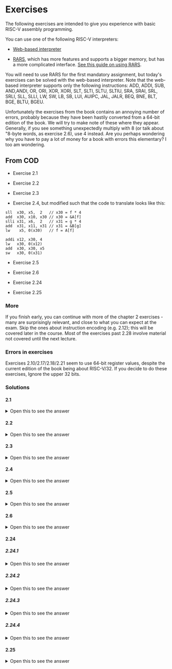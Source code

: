 # Exercises

The following exercises are intended to give you experience with basic
RISC-V assembly programming.

You can use one of the following RISC-V interpreters:

* [Web-based interpreter](https://www.cs.cornell.edu/courses/cs3410/2019sp/riscv/interpreter/)

* [RARS](https://github.com/TheThirdOne/rars), which has more features
and supports a bigger memory, but has a more complicated interface.
[See this guide on using RARS](../../tools/rars.md).

You will need to use RARS for the first mandatory assignment, but
today's exercises can be solved with the web-based interpreter.  Note
that the web-based interpreter supports only the following
instructions: ADD, ADDI, SUB, AND,ANDI, OR, ORI, XOR, XORI, SLT, SLTI,
SLTU, SLTIU, SRA, SRAI, SRL, SRLI, SLL, SLLI, LW, SW, LB, SB, LUI,
AUIPC, JAL, JALR, BEQ, BNE, BLT, BGE, BLTU, BGEU.

Unfortunately the exercises from the book contains an annoying number
of errors, probably because they have been hastily converted from a
64-bit edition of the book.  We will try to make note of these where
they appear.  Generally, if you see something unexpectedly multiply
with 8 (or talk about "8-byte words, as exercise 2.6), use 4 instead.
Are you perhaps wondering why you have to pay a lot of money for a
book with errors this elementary?  I too am wondering.

## From COD

* Exercise 2.1

* Exercise 2.2

* Exercise 2.3

* Exercise 2.4, but modified such that the code to translate looks like this:

```
sll  x30, x5,  2   // x30 = f * 4
add  x30, x10, x30 // x30 = &A[f]
slli x31, x6,  2   // x31 = g * 4
add  x31, x11, x31 // x31 = &B[g]
lw    x5, 0(x30)   // f = A[f]

addi x12, x30, 4
lw   x30, 0(x12)
add  x30, x30, x5
sw   x30, 0(x31)
```

* Exercise 2.5

* Exercise 2.6

* Exercise 2.24

* Exercise 2.25

### More

If you finish early, you can continue with more of the chapter 2
exercises - many are surprisingly relevant, and close to what you can
expect at the exam.  Skip the ones about instruction encoding
(e.g. 2.12); this will be covered later in the course.  Most of the
exercises past 2.28 involve material not covered until the next
lecture.

### Errors in exercises

Exercises 2.10/2.17/2.18/2.21 seem to use 64-bit register values, despite
the current edition of the book being about RISC-V/32.  If you decide
to do these exercises, Ignore the upper 32 bits.

### Solutions

#### 2.1

<details>
<summary>Open this to see the answer</summary>

```
addi x7, x7, -5
add  x5, x6, x7
```

Note that I overwrite the value of `h` - depending on the context,
this may or may not be acceptable.  (Consider: when is it acceptable?)

</details>

#### 2.2

<details>
<summary>Open this to see the answer</summary>

```
f = g + h + i
```

</details>

#### 2.3

<details>
<summary>Open this to see the answer</summary>

Assuming `A` and `B` are byte arrays:

```
sub  x5, x28, x29  // f = i - j
add  x5, x5, x10   // f = f + A
lw   x5, 0(x5)     // f = Mem[f]
sw   x5, 8(x11)    // Mem[B+8] = f
```

If `A` and `B` are `int` arrays, the indexes have to be multiplied by
`sizeof int` (4) to obtain the right memory offset:

```
sub  x5, x28, x29  // f = i - j
slli x5, x5, 2     // f = f * 4
add  x5, x5, x10   // f = f + A
lw   x5, 0(x5)     // f = Mem[f]
sw   x5, 32(x11)   // Mem[B+32] = f
```

</details>

#### 2.4

<details>
<summary>Open this to see the answer</summary>


```
B[g] = A[f+1] + A[f]
```

</details>

#### 2.5

<details>
<summary>Open this to see the answer</summary>


Little endian:

```
Address   Byte
0           12
1           ef
2           cd
3           ab
```

Big endian:

```
Address   Byte
0           ab
1           cd
2           ef
3           12
```

</details>

#### 2.6

<details>
<summary>Open this to see the answer</summary>

Multiply the value of each symbol with its *weight*, which is `16**i`
for the *i*ith symbol counting from the right (*least significant
symbol*).

* 0x2 \* 1 = 2
* 0x1 \* 16 = 16
* 0xf \* 256 = 3840
* 0xe \* 4096 = 57344
* ...

2 + 16 + 3840 + 57344 + ... = 2882400018

</details>

#### 2.24

##### 2.24.1

<details>
<summary>Open this to see the answer</summary>

20

You can experimentally test this by adding the following instructions
before the loop so you can run it:

```
addi    x6, x0, 10
addi    x5, x0, 0
```

</details>

##### 2.24.2

<details>
<summary>Open this to see the answer</summary>

```C
while (i != 0) {
  i = i - 1;
  acc = acc + 2;
}
```

</details>

##### 2.24.3

<details>
<summary>Open this to see the answer</summary>

Each iteration where the loop is taken requires four instructions: one
`beq`, two `addi`, and one `jal`.  We then perform a final `beq` when
`x6` is zero.  Thus, `N*4+1` instructions are executed.

</details>

##### 2.24.4

<details>
<summary>Open this to see the answer</summary>

```C
while (i >= 0) {
  i = i - 1;
  acc = acc + 2;
}
```

</details>

#### 2.25

<details>
<summary>Open this to see the answer</summary>

```
LOOP0:  beq x7, x5, DONE0
        addi x29, x0, 0
LOOP1:  beq x29, x6, DONE1
        slli x30, x29, 2
        slli x30, x30, 2
        add x30, x10, x30
        add x31, x7, x29,
        sw x31 0(x30)
        addi x29, x29, 1
        jal x0, LOOP1
DONE1:
        addi x7, x7, 1
        jal x0, LOOP0
DONE0:
```

We can run it in RARS by adding more code before the outer loop:

```
        addi x5, x0, 4
        addi x6, x0, 3
        addi x7, x0, 0
        addi sp, sp, -48
        addi x10, sp, 0
```

This initialises the registers (`a=4`, `b=3`).  The array `D` is
stored on the stack, by first subtracting 48 from `sp`, and then using
`sp` as the base address of the array (by copying it to `x10`).  If we
put the above in a file `225.s`, we can run it with RARS on the
command line as follows:

    rars 225.s

(Or maybe `java -jar rars.jar 225.s` depending on how you install it.)

This will not be terribly interesting as it will show no output.  We
can also ask RARS to print the contents of a specific range of memory
after execution:

    rars 0x7fffefcc-0x7fffeffc 225.s

</details>
